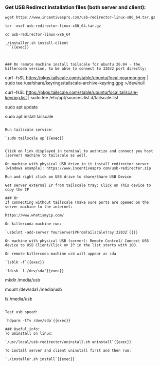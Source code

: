 ### Get USB Redirect installation files (both server and client):
```
wget https://www.incentivespro.com/usb-redirector-linux-x86_64.tar.gz

tar -xvzf usb-redirector-linux-x86_64.tar.gz 

cd usb-redirector-linux-x86_64

./installer.sh install-client
```{{exec}}



### On remote machine install tailscale for ubuntu 20.04 - the killercoda version, to be able to connect to 32032 port directly:

```
curl -fsSL https://pkgs.tailscale.com/stable/ubuntu/focal.noarmor.gpg | sudo tee /usr/share/keyrings/tailscale-archive-keyring.gpg >/dev/null

curl -fsSL https://pkgs.tailscale.com/stable/ubuntu/focal.tailscale-keyring.list | sudo tee /etc/apt/sources.list.d/tailscale.list

sudo apt update

sudo apt install tailscale
```{{exec}}

Run tailscale service:

`sudo tailscale up`{{exec}}


Click on link displayed in terminal to authrize and connect you host (server) machine to tailscale as well.

On machine with physical USB drive in it install redirector server (windows example): https://www.incentivespro.com/usb-redirector.zip

Run and right click on USB drive to share/Share USB Device

Get server external IP from tailscale tray: Click on This device to copy the IP

### Or
If connecting without tailscale (make sure ports are opened on the server machine to the internet:

https://www.whatismyip.com/

On killercoda machine run:

`usbclnt -add-server YourServerIPFromTailscaleTray:32032`{{}}

On machine with physical USB (server): Remote Control/ Connect USB device to USB Client/Click on IP in the list starts with 100.

On remote killercoda machine usb will appear as sda

`lsblk -f`{{exec}}

'fdisk -l /dev/sda'{{exec}}

```
mkdir /media/usb

mount /dev/sda1 /media/usb

ls /media/usb
```{{exec}}

Test usb speed:

`hdparm -tTv /dev/sda`{{exec}}

### Useful info:
To uninstall on linux:

`/usr/local/usb-redirector/uninstall.sh uninstall`{{exec}}

To install server and client uninstall first and then run:

`./installer.sh install`{{exec}}
